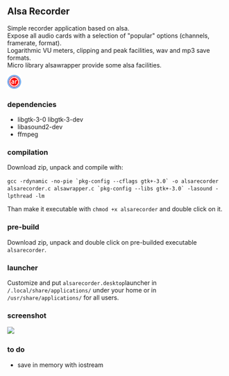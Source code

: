 ## Alsa Recorder
Simple recorder application based on alsa.  
Expose all audio cards with a selection of "popular" options (channels, framerate, format).  
Logarithmic VU meters, clipping and peak facilities, wav and mp3 save formats.  
Micro library alsawrapper provide some alsa facilities.
  
![Alsa Recorder Logo](/media/alsarecorder-icon.png)

### dependencies
* libgtk-3-0 libgtk-3-dev
* libasound2-dev
* ffmpeg

### compilation
Download zip, unpack and compile with:  
  
```gcc -rdynamic -no-pie `pkg-config --cflags gtk+-3.0` -o alsarecorder alsarecorder.c alsawrapper.c `pkg-config --libs gtk+-3.0` -lasound -lpthread -lm```  
  
Than make it executable with ```chmod +x alsarecorder``` and double click on it.

### pre-build
Download zip, unpack and double click on pre-builded executable ```alsarecorder```.

### launcher
Customize and put ```alsarecorder.desktop```launcher in ```/.local/share/applications/``` under your home or in ```/usr/share/applications/``` for all users.

### screenshot
<img src="/media/screenshot.png" width="300" />

### to do
* save in memory with iostream  